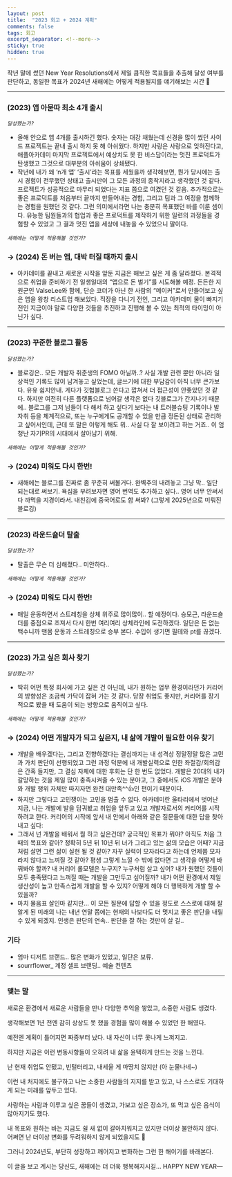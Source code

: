```yaml
---
layout: post
title:  "2023 회고 + 2024 계획"
comments: false
tags: 회고
excerpt_separator: <!--more-->
sticky: true
hidden: true
---
```


작년 말에 썼던 New Year Resolutions에서 제일 큼직한 목표들을 추출해 달성 여부를 판단하고, 동일한 목표가 2024년 새해에는 어떻게 적용될지를 얘기해보는 시간 👀

---

### (2023) 앱 아묻따 최소 4개 출시

*`달성했는가?`*

- 올해 안으로 앱 4개를 출시하긴 했다. 숫자는 대강 채웠는데 신경을 많이 썼던 사이드 프로젝트는 끝내 출시 하지 못 해 아쉬웠다. 하지만 사랑은 사랑으로 잊혀진다고, 애플아카데미 마지막 프로젝트에서 예상치도 못 한 비스담이라는 멋진 프로덕트가 탄생했고 그것으로 대부분의 아쉬움이 상쇄됐다.
- 작년에 내가 왜 ‘n개 앱’ ‘출시’라는 목표를 세웠을까 생각해보면, 뭔가 당시에는 출시 경험이 전무했던 상태고 출시만이 그 모든 과정의 종착지라고 생각했던 것 같다. 프로젝트가 성공적으로 마무리 되었다는 지표 쯤으로 여겼던 것 같음. 추가적으로는 좋은 프로덕트를 처음부터 끝까지 만들어내는 경험, 그리고 팀과 그 여정을 함께하는 경험을 원했던 것 같다. 그런 의미에서라면 나는 충분히 목표했던 바를 이룬 셈이다. 유능한 팀원들과의 협업과 좋은 프로덕트를 제작하기 위한 일련의 과정들을 경험할 수 있었고 그 결과 멋진 앱을 세상에 내놓을 수 있었으니 말이다.

*`새해에는 어떻게 적용해볼 것인가?`*

### → (2024) 돈 버는 앱, 대박 터질 때까지 출시

- 아카데미를 끝내고 새로운 시작을 앞둔 지금은 해보고 싶은 게 좀 달라졌다. 본격적으로 취업을 준비하기 전 일생일대의 “앱으로 돈 벌기”를 시도해볼 예정. 든든한 지원군인 ValseLee와 함께, 단순 코더가 아닌 한 사람의 “메이커”로서 만들어보고 싶은 앱을 왕창 리스트업 해보았다. 직장을 다니기 전인, 그리고 아카데미 물이 빠지기 전인 지금이야 말로 다양한 것들을 추진하고 진행해 볼 수 있는 최적의 타이밍이 아닌가 싶다.

---

### (2023) 꾸준한 블로그 활동

*`달성했는가?`*

- 블로깅은.. 모든 개발자 취준생의 FOMO 아닐까..? 사실 개발 관련 뿐만 아니라 일상적인 기록도 많이 남겨놓고 싶었는데, 글쓰기에 대한 부담감이 아직 너무 큰가보다. 유유 쉽지안내. 게다가 깃헙블로그 쓴다고 깝쳐서 더 접근성이 안좋았던 것 같다. 하지만 여전히 다른 플랫폼으로 넘어갈 생각은 없다 깃블로그가 간지나기 때문에.. 블로그를 그저 남들이 다 해서 하고 싶다기 보다는 내 트러블슈팅 기록이나 발자취 등을 체계적으로, 또는 누구에게도 공개할 수 있을 만큼 정돈된 상태로 관리하고 싶어서인데, 근데 또 말은 이렇게 해도 뭐.. 사실 다 잘 보이려고 하는 거죠.. 이 엄청난 자기PR의 시대에서 살아남기 위해.

*`새해에는 어떻게 적용해볼 것인가?`*

### → (2024) 미워도 다시 한번!

- 새해에는 블로그를 진짜로 좀 꾸준히 써볼거다. 완벽주의 내려놓고 그냥 막.. 일단 되는대로 써보기. 욕심을 부려보자면 영어 번역도 추가하고 싶다.. 영어 너무 안써서 다 까먹을 지경이라서. 내친김에 중국어로도 함 써봐? (그렇게 2025년으로 미뤄진 블로깅)

---

### (2023) 라운드숄더 탈출

*`달성했는가?`*

- 탈출은 무슨 더 심해졌다.. 미안하다..

*`새해에는 어떻게 적용해볼 것인가?`*

### → (2024) 미워도 다시 한번!

- 매일 운동하면서 스트레칭을 상체 위주로 많이많이.. 할 예정이다. 승모근, 라운드숄더를 중점으로 조져서 다시 한번 여리여리 상체라인에 도전하겠다. 일단은 돈 없는 백수니까 맨몸 운동과 스트레칭으로 승부 본다. 수입이 생기면 필테와 pt를 끊겠다.

 

---

### (2023) 가고 싶은 회사 찾기

*`달성했는가?`*

- 딱히 어떤 특정 회사에 가고 싶은 건 아닌데, 내가 원하는 업무 환경이라던가 커리어의 방향성은 조금씩 가닥이 잡혀 가는 것 같다. 당장 취업도 좋지만, 커리어를 장기적으로 봤을 때 도움이 되는 방향으로 움직이고 싶다.

*`새해에는 어떻게 적용해볼 것인가?`*

### → (2024) 어떤 개발자가 되고 싶은지, 내 삶에 개발이 필요한 이유 찾기

- 개발을 배우겠다는, 그리고 전향하겠다는 결심까지는 내 성격상 정말정말 많은 고민과 가치 판단이 선행되었고 그런 과정 덕분에 내 개발실력으로 인한 좌절감/회의감은 간혹 들지만, 그 결심 자체에 대한 후회는 단 한 번도 없었다. 개발은 20대의 내가 갈망하는 것을 제일 많이 충족시켜줄 수 있는 분야고, 그 중에서도 iOS 개발은 분야와 개발 행위 자체만 따지자면 완전 대만족^^👍인 편이기 때문이다.
- 하지만 그렇다고 고민쟁이는 고민을 멈출 수 없다. 아카데미란 울타리에서 벗어난 지금, 나는 개발에 발을 담궈봤고 취업을 앞두고 있고 개발자로서의 커리어를 시작하려고 한다. 커리어의 시작에 앞서 내 안에서 아래와 같은 질문들에 대한 답을 찾아내고 싶다:
- 그래서 넌 개발을 배워서 뭘 하고 싶은건데? 궁극적인 목표가 뭐야? 아직도 처음 그때의 목표와 같아? 정확히 5년 뒤 10년 뒤 너가 그리고 있는 삶의 모습은 어때? 지금처럼 살면 그런 삶이 실현 될 것 같아? 자꾸 실력이 모자라다고 하는데 언제쯤 모자라지 않다고 느껴질 것 같아? 평생 그렇게 느낄 수 밖에 없다면 그 생각을 어떻게 바꿔봐야 할까? 내 커리어 롤모델은 누구지? 누구처럼 살고 싶어? 내가 원했던 것들이 모두 충족됐다고 느껴질 때는 개발을 그만두고 싶어질까? 내가 어떤 환경에서 제일 생산성이 높고 만족스럽게 개발을 할 수 있지? 어떻게 해야 더 행복하게 개발 할 수 있을까?
- 마치 물음표 살인마 같지만… 이 모든 질문에 답할 수 있을 정도로 스스로에 대해 잘 알게 된 미래의 나는 내년 연말 쯤에는 현재의 나보다도 더 멋지고 좋은 판단을 내릴 수 있게 되겠지. 인생은 판단의 연속.. 판단을 잘 하는 것만이 살 길..

### 기타

- 엄마 디저트 브랜드.. 많은 변화가 있었고, 일단은 보류.
- sourrflower_ 계정 셀프 브랜딩.. 예술 컨텐츠

---

### 맺는 말

새로운 환경에서 새로운 사람들을 만나 다양한 추억을 쌓았고, 소중한 사람도 생겼다.

생각해보면 1년 전엔 감히 상상도 못 했을 경험을 많이 해볼 수 있었던 한 해였다. 

예전엔 계획이 틀어지면 짜증부터 났다. 내 자신이 너무 못나게 느껴지고.

하지만 지금은 이런 변동사항들이 오히려 내 삶을 윤택하게 만드는 것을 느낀다. 

난 현재 취업도 안됐고, 빈털터리고, 내세울 게 마땅치 않지만 (아 눈물나네~)

이런 내 처지에도 불구하고 나는 소중한 사람들의 지지를 받고 있고, 나 스스로도 기대하게 되는 미래를 앞두고 있다.

사랑하는 사람과 이루고 싶은 꿈들이 생겼고, 가보고 싶은 장소가, 또 먹고 싶은 음식이 많아지기도 했다.

내 목표와 원하는 바는 지금도 쉴 새 없이 갈아치워지고 있지만 더이상 불안하지 않다. 어쩌면 난 더이상 변화를 두려워하지 않게 되었을지도 🤔

그러니 2024년도, 부단히 성장하고 깨어지고 변화하는 그런 한 해이기를 바래본다. 

이 글을 보고 계시는 당신도, 새해에는 더 더욱 행복해지시길… HAPPY NEW YEAR—